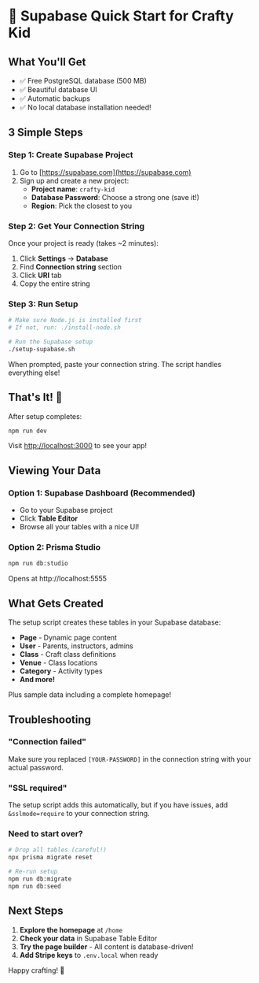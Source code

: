 # 🚀 Supabase Quick Start for Crafty Kid

## What You'll Get

- ✅ Free PostgreSQL database (500 MB)
- ✅ Beautiful database UI
- ✅ Automatic backups
- ✅ No local database installation needed!

## 3 Simple Steps

### Step 1: Create Supabase Project

1. Go to [https://supabase.com](https://supabase.com)
2. Sign up and create a new project:
   - **Project name**: `crafty-kid`
   - **Database Password**: Choose a strong one (save it!)
   - **Region**: Pick the closest to you

### Step 2: Get Your Connection String

Once your project is ready (takes ~2 minutes):

1. Click **Settings** → **Database**
2. Find **Connection string** section
3. Click **URI** tab
4. Copy the entire string

### Step 3: Run Setup

```bash
# Make sure Node.js is installed first
# If not, run: ./install-node.sh

# Run the Supabase setup
./setup-supabase.sh
```

When prompted, paste your connection string. The script handles everything else!

## That's It! 🎉

After setup completes:

```bash
npm run dev
```

Visit [http://localhost:3000](http://localhost:3000) to see your app!

## Viewing Your Data

### Option 1: Supabase Dashboard (Recommended)
- Go to your Supabase project
- Click **Table Editor**
- Browse all your tables with a nice UI!

### Option 2: Prisma Studio
```bash
npm run db:studio
```
Opens at http://localhost:5555

## What Gets Created

The setup script creates these tables in your Supabase database:

- **Page** - Dynamic page content
- **User** - Parents, instructors, admins  
- **Class** - Craft class definitions
- **Venue** - Class locations
- **Category** - Activity types
- **And more!**

Plus sample data including a complete homepage!

## Troubleshooting

### "Connection failed"
Make sure you replaced `[YOUR-PASSWORD]` in the connection string with your actual password.

### "SSL required"
The setup script adds this automatically, but if you have issues, add `&sslmode=require` to your connection string.

### Need to start over?
```bash
# Drop all tables (careful!)
npx prisma migrate reset

# Re-run setup
npm run db:migrate
npm run db:seed
```

## Next Steps

1. **Explore the homepage** at `/home`
2. **Check your data** in Supabase Table Editor  
3. **Try the page builder** - All content is database-driven!
4. **Add Stripe keys** to `.env.local` when ready

Happy crafting! 🎨
